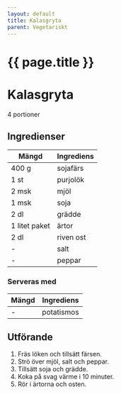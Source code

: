 ```yaml
---
layout: default
title: Kalasgryta
parent: Vegetariskt
---
```


# {{ page.title }}

# Kalasgryta
4 portioner
## Ingredienser

Mängd|Ingrediens
------------ | -------------
400 g|sojafärs
1 st|purjolök
2 msk|mjöl
1 msk|soja
2 dl|grädde
1 litet paket|ärtor
2 dl|riven ost
\-|salt
\-|peppar


### Serveras med

Mängd| Ingrediens
------------ | -------------
\-|potatismos

## Utförande
1. Fräs löken och tillsätt färsen.
2. Strö över mjöl, salt och peppar.
3. Tillsätt soja och grädde.
4. Koka på svag värme i 10 minuter.
5. Rör i ärtorna och osten.

